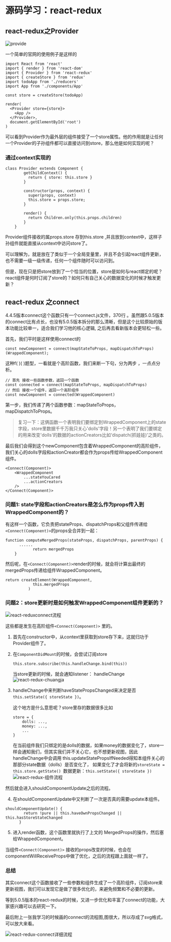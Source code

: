 # 源码学习：react-redux 

## react-redux之Provider

![provide](../img/20180511/provider.png)

一个简单的官网的使用例子是这样的

```
import React from 'react'
import { render } from 'react-dom'
import { Provider } from 'react-redux'
import { createStore } from 'redux'
import todoApp from './reducers'
import App from './components/App'
​
const store = createStore(todoApp)
​
render(
  <Provider store={store}>
    <App />
  </Provider>,
  document.getElementById('root')
)
```

可以看到Provider作为最外层的组件接受了一个store属性。他的作用就是让任何一个Provider的子孙组件都可以直接访问到store，那么他是如何实现的呢？

### 通过context实现的

```
class Provider extends Component {
        getChildContext() {
          return { store: this.store }
        }

        constructor(props, context) {
          super(props, context)
          this.store = props.store;
        }

        render() {
          return Children.only(this.props.children)
        }
    }
```

Provider组件接收的属props.store 存到this.store ,并且放到context中，这样子孙组件就能直接从context中访问store了。


可以理解为，就是放在了类似于一个全局变量里，并且不会引起react组件更新，也不需要一级一级传递，任何一个组件随时可以访问到。

但是，现在只是把store放到了一个恰当的位置，store是如何与react绑定的呢？ react组件是何时订阅了store的？如何只有自己关心的数据变化的时候才触发更新？

## react-redux 之connect
4.4.5版本connect这个函数只有一个connect.js文件，370行 。虽然跟5.0.5版本的connect比有点长，也没有5.0.5版本拆分的那么清晰，但是这个比较原始的版本功能比较单一，适合我们学习他的核心逻辑, 之后再去看新版本会更轻松一些。


首先，我们平时是这样使用connect的

```
const newComponent = connect(mapStateToProps, mapDispatchToProps)(WrappedComponent);
```
这种f( )( )题型，一看就是个高阶函数，我们来断一下句，分为两步 ，一点点分析。

```
// 首先 接收一些函数参数，返回一个函数
const connected = connect(mapStateToProps, mapDispatchToProps)
// 然后 接收一个组件，返回一个高阶组件
const newComponent = connected(WrappedComponent)
```
第一步，我们传递了两个函数参数：mapStateToProps，mapDispatchToProps。

> 复习一下：这俩函数一个表明我们要绑定到WrappedComponent上的state字段，store里数据千千万我只关心'dolls'字段！另一个表明了我们要绑定的用来改变'dolls'的数据的actionCreators比如‘dispatch(抓娃娃)’之类的。

最后我们会得到这个newComponent包含着WrappedComponent的高阶组件，我们关心的dolls字段和actionCreator都会作为props传给WrappedComponent组件。

```
<Connect(Component)>
    <WrappedComponent
        ...stateYouCared
        ...actionCreators
    />
</Connect(Component)>
```


### 问题1: state字段和actionCreators是怎么作为props传入到WrappedComponent的？

 有这样一个函数，它负责把stateProps、dispatchProps和父组件传递给`<Connect(Component)>`的props全合并到一起：
 
```
function computeMergedProps(stateProps, dispatchProps, parentProps) {
      ......
            return mergedProps
    }
```

然后呢，在`<Connect(Component)>`render的时候，就会将计算出最终的mergedProps传递给组件WrappedComponent。

```
return createElement(WrappedComponent,
            this.mergedProps
          )
```

### 问题2：store更新时是如何触发WrappedComponent组件更新的？

![react-reduxconnect流程](../img/20180511/react-reduxconnect.png)

这些都是发生在高阶组件`<Connect(Component)>` 里的。


1.  首先在constructor中，从context里获取到store存下来，这就归功于Provider组件了。
2.  在`ComponentDidMount`的时候，会尝试订阅store

    ```
    this.store.subscribe(this.handleChange.bind(this))
    ```
    当store更新的时候，就会通知listener： handleChange
![react-redux-chuangja](../img/20180511/react-redux-chuangja.png)
3.  handleChange中来判断haveStatePropsChanged来决定是否`this.setState({ storeState })`。

    这个地方是什么意思呢？store里存的数据很多比如

    ```
    store = { 
        dolls: ..., 
        money: ...,
        ...
    }
    ```
    在当前组件我们只绑定的是dolls的数据，如果money的数据变化了，store一样会通知我们，但其实我们并不关心它，也不想更新视图，因此handleChange中会调用 this.updateStatePropsIfNeeded得知本组件关心的那部分state数据（dolls）是否变化了， 如果变化了才会将新的`storeState = this.store.getState() `数据更新：`this.setState({ storeState })` 
  ![react-redux-组件流程](../img/20180511/react-redux-zjlc.png)

  然后就会进入shouldComponentUpdate之后的流程。

4. 在shouldComponentUpdate中又判断了一次是否真的需要update本组件。

  ```
  shouldComponentUpdate() {
          return !pure || this.haveOwnPropsChanged || this.hasStoreStateChanged
        }
  ```
5. 进入render函数，这个函数里就执行了上文的 MergedProps的操作，然后塞给WrappedComponent。

当组件`<Connect(Component)>` 接收的props改变的时候，也会在componentWillReceiveProps中做了优化，之后的流程跟上面就一样了。


### 总结
其实connect这个函数接收了一些参数和组件生成了一个高阶组件，订阅store来更新视图，我们可以发现它是做了很多优化的，来避免频繁和不必要的更新。

等到5.0.5版本的react-redux的时候，又进一步优化和丰富了connect的功能，大家感兴趣可以去研究一下。

最后附上一张我学习的时候画的connect的流程图,图很大，所以存成了svg格式，可以放大来看。

![react-redux-connect详细流程](../img/20180511/react-redux.svg)